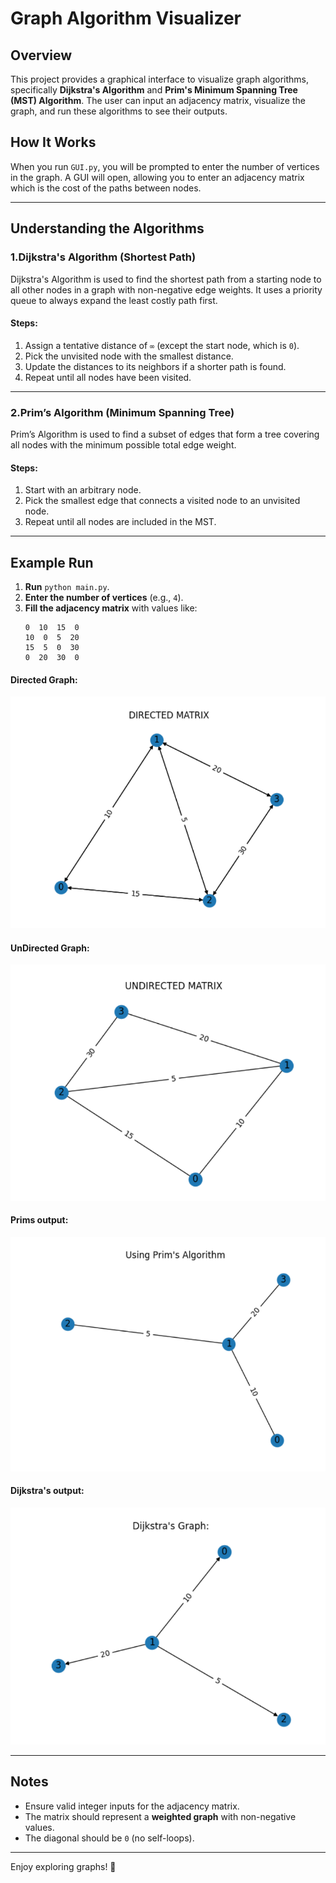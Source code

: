 # Graph Algorithm Visualizer

## Overview
This project provides a graphical interface to visualize graph algorithms, specifically **Dijkstra's Algorithm** and **Prim's Minimum Spanning Tree (MST) Algorithm**. The user can input an adjacency matrix, visualize the graph, and run these algorithms to see their outputs.

## How It Works
When you run `GUI.py`, you will be prompted to enter the number of vertices in the graph. A GUI will open, allowing you to enter an adjacency matrix which is the cost of the paths between nodes.

---
## Understanding the Algorithms
### 1.Dijkstra's Algorithm (Shortest Path)
Dijkstra's Algorithm is used to find the shortest path from a starting node to all other nodes in a graph with non-negative edge weights. It uses a priority queue to always expand the least costly path first.

#### Steps:
1. Assign a tentative distance of `∞` (except the start node, which is `0`).
2. Pick the unvisited node with the smallest distance.
3. Update the distances to its neighbors if a shorter path is found.
4. Repeat until all nodes have been visited.

---

### 2.Prim’s Algorithm (Minimum Spanning Tree)
Prim’s Algorithm is used to find a subset of edges that form a tree covering all nodes with the minimum possible total edge weight.

#### Steps:
1. Start with an arbitrary node.
2. Pick the smallest edge that connects a visited node to an unvisited node.
3. Repeat until all nodes are included in the MST.

---

## Example Run
1. **Run** `python main.py`.
2. **Enter the number of vertices** (e.g., `4`).
3. **Fill the adjacency matrix** with values like:
   ```
   0  10  15  0
   10  0  5  20
   15  5  0  30
   0  20  30  0
   ```
#### Directed Graph:
![Alt text](Images/Directed_Matrix.png)

#### UnDirected Graph:
![Alt text](Images/UnDirected_Matrix.png)

#### Prims output:
![Alt text](Images/Prims.png)

#### Dijkstra's output:
![Alt text](Images/Dijkstra.png)

---

## Notes
- Ensure valid integer inputs for the adjacency matrix.
- The matrix should represent a **weighted graph** with non-negative values.
- The diagonal should be `0` (no self-loops).

---
Enjoy exploring graphs! 🚀

